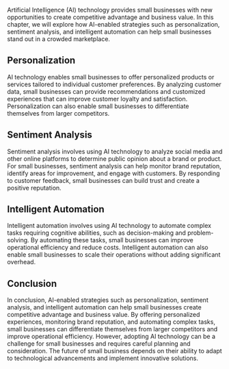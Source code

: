 

Artificial Intelligence (AI) technology provides small businesses with new opportunities to create competitive advantage and business value. In this chapter, we will explore how AI-enabled strategies such as personalization, sentiment analysis, and intelligent automation can help small businesses stand out in a crowded marketplace.

Personalization
---------------

AI technology enables small businesses to offer personalized products or services tailored to individual customer preferences. By analyzing customer data, small businesses can provide recommendations and customized experiences that can improve customer loyalty and satisfaction. Personalization can also enable small businesses to differentiate themselves from larger competitors.

Sentiment Analysis
------------------

Sentiment analysis involves using AI technology to analyze social media and other online platforms to determine public opinion about a brand or product. For small businesses, sentiment analysis can help monitor brand reputation, identify areas for improvement, and engage with customers. By responding to customer feedback, small businesses can build trust and create a positive reputation.

Intelligent Automation
----------------------

Intelligent automation involves using AI technology to automate complex tasks requiring cognitive abilities, such as decision-making and problem-solving. By automating these tasks, small businesses can improve operational efficiency and reduce costs. Intelligent automation can also enable small businesses to scale their operations without adding significant overhead.

Conclusion
----------

In conclusion, AI-enabled strategies such as personalization, sentiment analysis, and intelligent automation can help small businesses create competitive advantage and business value. By offering personalized experiences, monitoring brand reputation, and automating complex tasks, small businesses can differentiate themselves from larger competitors and improve operational efficiency. However, adopting AI technology can be a challenge for small businesses and requires careful planning and consideration. The future of small business depends on their ability to adapt to technological advancements and implement innovative solutions.
